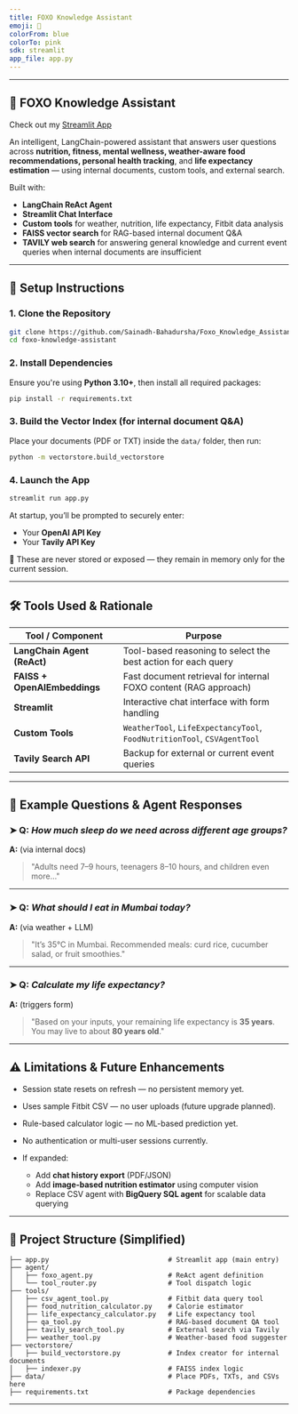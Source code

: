 ```yaml
---
title: FOXO Knowledge Assistant
emoji: 🧠
colorFrom: blue
colorTo: pink
sdk: streamlit
app_file: app.py
---
```

---

## 🧠 FOXO Knowledge Assistant

Check out my [Streamlit App](https://sainadh-foxo-agentic-chatbot.streamlit.app/)

An intelligent, LangChain-powered assistant that answers user questions across **nutrition, fitness, mental wellness, weather-aware food recommendations, personal health tracking**, and **life expectancy estimation** — using internal documents, custom tools, and external search.

Built with:

* **LangChain ReAct Agent**
* **Streamlit Chat Interface**
* **Custom tools** for weather, nutrition, life expectancy, Fitbit data analysis
* **FAISS vector search** for RAG-based internal document Q\&A
* **TAVILY web search** for answering general knowledge and current event queries when internal documents are insufficient

---

## 🚀 Setup Instructions

### 1. Clone the Repository

```bash
git clone https://github.com/Sainadh-Bahadursha/Foxo_Knowledge_Assistant.git
cd foxo-knowledge-assistant
```

### 2. Install Dependencies

Ensure you're using **Python 3.10+**, then install all required packages:

```bash
pip install -r requirements.txt
```

### 3. Build the Vector Index (for internal document Q\&A)

Place your documents (PDF or TXT) inside the `data/` folder, then run:

```bash
python -m vectorstore.build_vectorstore
```

### 4. Launch the App

```bash
streamlit run app.py
```

At startup, you’ll be prompted to securely enter:

* Your **OpenAI API Key**
* Your **Tavily API Key**

🔐 These are never stored or exposed — they remain in memory only for the current session.

---

## 🛠️ Tools Used & Rationale

| Tool / Component             | Purpose                                                                  |
| ---------------------------- | ------------------------------------------------------------------------ |
| **LangChain Agent (ReAct)**  | Tool-based reasoning to select the best action for each query            |
| **FAISS + OpenAIEmbeddings** | Fast document retrieval for internal FOXO content (RAG approach)         |
| **Streamlit**                | Interactive chat interface with form handling                            |
| **Custom Tools**             | `WeatherTool`, `LifeExpectancyTool`, `FoodNutritionTool`, `CSVAgentTool` |
| **Tavily Search API**        | Backup for external or current event queries                             |

---

## 💬 Example Questions & Agent Responses

### ➤ Q: *How much sleep do we need across different age groups?*

**A:** (via internal docs)

> "Adults need 7–9 hours, teenagers 8–10 hours, and children even more..."

---

### ➤ Q: *What should I eat in Mumbai today?*

**A:** (via weather + LLM)

> "It’s 35°C in Mumbai. Recommended meals: curd rice, cucumber salad, or fruit smoothies."

---

### ➤ Q: *Calculate my life expectancy?*

**A:** (triggers form)

> "Based on your inputs, your remaining life expectancy is **35 years**. You may live to about **80 years old**."

---

## ⚠️ Limitations & Future Enhancements

* Session state resets on refresh — no persistent memory yet.
* Uses sample Fitbit CSV — no user uploads (future upgrade planned).
* Rule-based calculator logic — no ML-based prediction yet.
* No authentication or multi-user sessions currently.
* If expanded:

  * Add **chat history export** (PDF/JSON)
  * Add **image-based nutrition estimator** using computer vision
  * Replace CSV agent with **BigQuery SQL agent** for scalable data querying

---

## 📁 Project Structure (Simplified)

```
├── app.py                              # Streamlit app (main entry)
├── agent/
│   ├── foxo_agent.py                   # ReAct agent definition
│   └── tool_router.py                  # Tool dispatch logic
├── tools/
│   ├── csv_agent_tool.py               # Fitbit data query tool
│   ├── food_nutrition_calculator.py    # Calorie estimator
│   ├── life_expectancy_calculator.py   # Life expectancy tool
│   ├── qa_tool.py                      # RAG-based document QA tool
│   ├── tavily_search_tool.py           # External search via Tavily
│   ├── weather_tool.py                 # Weather-based food suggester
├── vectorstore/
│   ├── build_vectorstore.py            # Index creator for internal documents
│   ├── indexer.py                      # FAISS index logic
├── data/                               # Place PDFs, TXTs, and CSVs here
├── requirements.txt                    # Package dependencies
```

---
